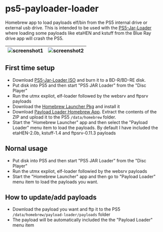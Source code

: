 # ps5-payloader-loader
Homebrew app to load payloads elf/bin from the PS5 internal drive or external usb drive. This is intended to be used with the [PS5-Jar-Loader](https://github.com/cy33hc/ps5-jar-loader/releases) where loading some payloads like etaHEN and kstuff from the Blue Ray drive app will crash the PS5.

| ![screenshot1](https://github.com/user-attachments/assets/d0ca0ff8-44ad-4129-a153-9cadc0a94bbe)  |  ![screenshot2](https://github.com/user-attachments/assets/346ed2f2-42bc-42a0-bda1-670893bf75a5) |
|-----------|-------------|

## First time setup
 - Download [PS5-Jar-Loader ISO](https://github.com/cy33hc/ps5-jar-loader/releases) and burn it to a BD-R/BD-RE disk.
 - Put disk into PS5 and then start "PS5 JAR Loader" from the "Disc Player"
 - Run the utmx expliot, elf-loader followed by the websrv and ftpsrv payloads
 - Download the [Homebrew Launcher Pkg](https://github.com/ps5-payload-dev/websrv/releases/download/v0.22/IV9999-FAKE00000_00-HOMEBREWLOADER01.pkg) and install it
 - Download [Payload Loader Homebrew App](https://github.com/cy33hc/ps5-payloader-loader/releases/download/1.00/payload-loader.zip). Extract the contents of the ZIP and upload it to the PS5 `/data/homebrew` folder.
 - Start the "Homebrew Launcher" app and then select the "Payload Loader" menu item to load the payloads. By default I have included the etaHEN-2.0b, kstuff-1.4 and ftpsrv-0.11.3 payloads

## Nornal usage
 - Put disk into PS5 and then start "PS5 JAR Loader" from the "Disc Player"
 - Run the utmx expliot, elf-loader followied by the websrv payloads
 - Start the "Homebrew Launcher" app and then go to "Payload Loader" menu item to load the payloads you want.

## How to update/add payloads
 - Download the payload you want and ftp it to the PS5 `/data/homebrew/payload-loader/payloads` folder
 - The payload will be automatically included the the "Payload Loader" menu item
